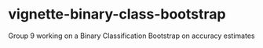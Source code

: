 # vignette-binary-class-bootstrap
Group 9 working on a Binary Classification Bootstrap on accuracy estimates
